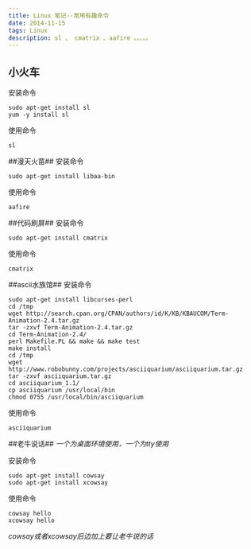 ```yaml
---
title: Linux 笔记--常用有趣命令
date: 2014-11-15
tags: Linux
description: sl 、 cmatrix 、aafire 。。。。。
---
```


## 小火车 ##
安装命令

```
sudo apt-get install sl
yum -y install sl
```
使用命令

```
sl
```
##漫天火苗##
安装命令

```
sudo apt-get install libaa-bin
``` 
使用命令

```
aafire
```
##代码刷屏##
安装命令

```
sudo apt-get install cmatrix
```
使用命令

```
cmatrix
```
##ascii水族馆##
安装命令

```
sudo apt-get install libcurses-perl
cd /tmp
wget http://search.cpan.org/CPAN/authors/id/K/KB/KBAUCOM/Term-Animation-2.4.tar.gz
tar -zxvf Term-Animation-2.4.tar.gz
cd Term-Animation-2.4/
perl Makefile.PL && make && make test
make install
cd /tmp
wget http://www.robobunny.com/projects/asciiquarium/asciiquarium.tar.gz
tar -zxvf asciiquarium.tar.gz
cd asciiquarium_1.1/
cp asciiquarium /usr/local/bin
chmod 0755 /usr/local/bin/asciiquarium
```
使用命令

```
asciiquarium
```


##老牛说话##
 *一个为桌面环境使用，一个为tty使用*

安装命令
```
sudo apt-get install cowsay
sudo apt-get install xcowsay
```
使用命令

```
cowsay hello
xcowsay hello
```

*cowsay或者xcowsay后边加上要让老牛说的话*

